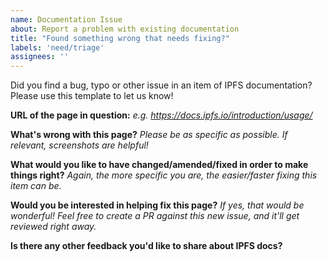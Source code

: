 ```yaml
---
name: Documentation Issue
about: Report a problem with existing documentation
title: "Found something wrong that needs fixing?"
labels: 'need/triage'
assignees: ''
---
```


Did you find a bug, typo or other issue in an item of IPFS documentation? Please use this template to let us know!

**URL of the page in question:**
_e.g. https://docs.ipfs.io/introduction/usage/_

**What's wrong with this page?**
_Please be as specific as possible. If relevant, screenshots are helpful!_

**What would you like to have changed/amended/fixed in order to make things right?**
_Again, the more specific you are, the easier/faster fixing this item can be._

**Would you be interested in helping fix this page?**
_If yes, that would be wonderful! Feel free to create a PR against this new issue, and it'll get reviewed right away._

**Is there any other feedback you'd like to share about IPFS docs?**
